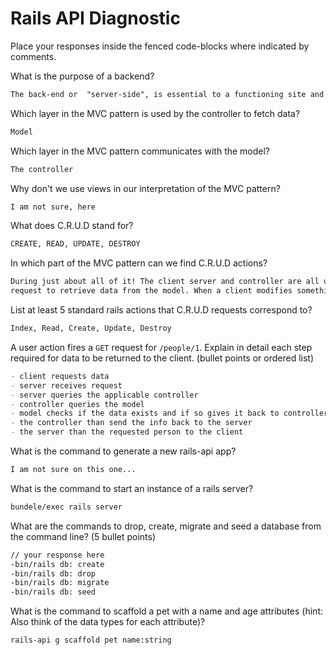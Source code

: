 # Rails API Diagnostic

Place your responses inside the fenced code-blocks where indicated by comments.

What is the purpose of a backend?

```md
The back-end or  "server-side", is essential to a functioning site and controls updates and changes. Essentially everything the user can't see in the browser such as databases and servers.
```

Which layer in the MVC pattern is used by the controller to fetch data?

```md
Model
```

Which layer in the MVC pattern communicates with the model?

```md
The controller
```

Why don't we use views in our interpretation of the MVC pattern?

```md
I am not sure, here
```

What does C.R.U.D stand for?

```md
CREATE, READ, UPDATE, DESTROY
```

In which part of the MVC pattern can we find C.R.U.D actions?

```md
During just about all of it! The client server and controller are all using a GET
request to retrieve data from the model. When a client modifies something, they are using a PATCH reques. There are other similarities, as well.
```

List at least 5 standard rails actions that C.R.U.D requests correspond to?

```md
Index, Read, Create, Update, Destroy
```

A user action fires a `GET` request for `/people/1`. Explain in detail each step
required for data to be returned to the client. (bullet points or ordered list)

```md
- client requests data
- server receives request
- server queries the applicable controller
- controller queries the model
- model checks if the data exists and if so gives it back to controller
- the controller than send the info back to the server
- the server than the requested person to the client
```

What is the command to generate a new rails-api app?

```bash
I am not sure on this one...
```

What is the command to start an instance of a rails server?

```bash
bundele/exec rails server
```

What are the commands to drop, create, migrate and seed a database from the command
line? (5 bullet points)

```bash
// your response here
-bin/rails db: create
-bin/rails db: drop
-bin/rails db: migrate
-bin/rails db: seed

```

What is the command to scaffold a pet with a name and age attributes (hint:
Also think of the data types for each attribute)?

```bash
rails-api g scaffold pet name:string

```
